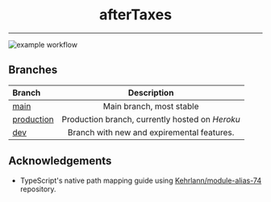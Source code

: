 <h1 align='center'> afterTaxes </h1>

---

![example workflow](https://github.com/thisdotEric/afterTaxes/actions/workflows/ci.yml/badge.svg)

## Branches

| Branch                                                                  |                   Description                   |
| :---------------------------------------------------------------------- | :---------------------------------------------: |
| [main](https://github.com/thisdotEric/afterTaxes)                       |            Main branch, most stable             |
| [production](https://github.com/thisdotEric/afterTaxes/tree/production) | Production branch, currently hosted on _Heroku_ |
| [dev](https://github.com/thisdotEric/afterTaxes/tree/dev)               |   Branch with new and expiremental features.    |

## Acknowledgements

- TypeScript's native path mapping guide using [Kehrlann/module-alias-74](https://github.com/Kehrlann/module-alias-74) repository.
